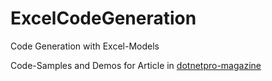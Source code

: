 # ExcelCodeGeneration
Code Generation with Excel-Models

Code-Samples and Demos for Article in [dotnetpro-magazine](http://www.dotnetpro.de/)
